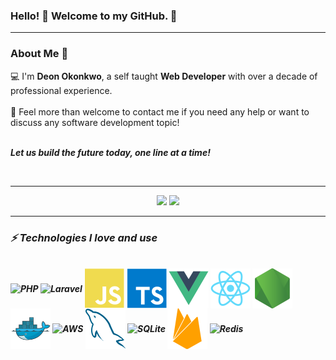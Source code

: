 <!-- **deondazy/deondazy** is a ✨ _special_ ✨ repository because its `README.md` (this file) appears on your GitHub profile.

Here are some ideas to get you started:

- 🔭 I’m currently working on ...
- 🌱 I’m currently learning ...
- 👯 I’m looking to collaborate on ...
- 🤔 I’m looking for help with ...
- 💬 Ask me about ...
- 📫 How to reach me: ...
- 😄 Pronouns: ...
- ⚡ Fun fact: ...
-->

### Hello! 👋 Welcome to my GitHub. 🌱

<hr />

### About Me 🚀
💻 I'm **Deon Okonkwo**, a self taught **Web Developer** with over a decade of professional experience. </br> </br>
💬 Feel more than welcome to contact me if you need any help or want to discuss any software development topic! </br></br>
   
<b><i>Let us build the future today, one line at a time! 
    
<br/>
<hr />

<div align="center">
  <img src="https://github-readme-stats-flax-psi-80.vercel.app/api?username=deondazy&show_icons=true&theme=nightowl&include_all_commits=true&show=reviews,discussions_started,discussions_answered,prs_merged,prs_merged_percentage"/>
  <img src="https://github-readme-stats-flax-psi-80.vercel.app/api/top-langs?username=deondazy&size_weight=0.5&count_weight=0.5&langs_count=8&theme=nightowl"/>
</div>
<hr/>

### ⚡ Technologies I love and use
<div style="display: inline_block"><br>
   <img align="center" alt="PHP" width="64" height="64.5" src="https://cdn.jsdelivr.net/gh/devicons/devicon@latest/icons/php/php-original.svg" />       
   <img align="center" alt="Laravel" width="64" height="64.5" src="https://cdn.jsdelivr.net/gh/devicons/devicon@latest/icons/laravel/laravel-original.svg" />        
   <img align="center" alt="Javascript" width="64" height="64.5" src="https://raw.githubusercontent.com/devicons/devicon/master/icons/javascript/javascript-plain.svg">
   <img align="center" alt="Typescript" width="64" height="64.5" src="https://raw.githubusercontent.com/devicons/devicon/master/icons/typescript/typescript-plain.svg">
   <img align="center" alt="VueJs" width="64" height="64.5" src="https://raw.githubusercontent.com/devicons/devicon/master/icons/vuejs/vuejs-original.svg">
   <img align="center" alt="React" width="64" height="64.5" src="https://raw.githubusercontent.com/devicons/devicon/master/icons/react/react-original.svg">
   <img align="center" alt="Node" width="64" height="64.5" src="https://raw.githubusercontent.com/devicons/devicon/master/icons/nodejs/nodejs-original.svg">
   <img align="center" alt="Docker" width="64" height="64.5" src="https://raw.githubusercontent.com/devicons/devicon/master/icons/docker/docker-original.svg">
   <img align="center" alt="AWS" width="64" height="64.5" src="https://cdn.jsdelivr.net/gh/devicons/devicon@latest/icons/amazonwebservices/amazonwebservices-plain-wordmark.svg" />
   <img align="center" alt="MySQL" width="64" height="64.5" src="https://raw.githubusercontent.com/devicons/devicon/master/icons/mysql/mysql-original.svg">
   <img align="center" alt="SQLite" width="64" height="64.5" src="https://cdn.jsdelivr.net/gh/devicons/devicon@latest/icons/sqlite/sqlite-original.svg" />
   <img align="center" alt="Firebase" width="64" height="64.5" src="https://raw.githubusercontent.com/devicons/devicon/master/icons/firebase/firebase-plain.svg">
   <img align="center" alt="Redis" width="64" height="64.5" src="https://cdn.jsdelivr.net/gh/devicons/devicon@latest/icons/redis/redis-original.svg" />
</div>
